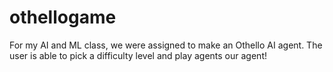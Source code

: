 # othellogame
For my AI and ML class, we were assigned to make an Othello AI agent. The user is able to pick a difficulty level and play agents our agent! 
